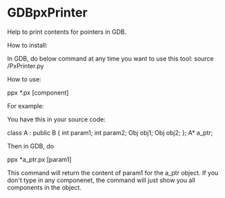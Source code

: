 GDBpxPrinter
============

Help to print contents for pointers in GDB.


How to install:

In GDB, do below command at any time you want to use this tool:
source <PATH-TO-THIS-SCRIPT>/PxPrinter.py

How to use:

ppx *<ptr>.px [component]

For example:

You have this in your source code:

class A : public B
{
  int param1;
  int param2;
  Obj obj1;
  Obj obj2;
};
A* a_ptr;

Then in GDB, do

ppx *a_ptr.px [param1]

This command will return the content of param1 for the a_ptr object.
If you don't type in any componenet, the command will just show you all components in the object.
